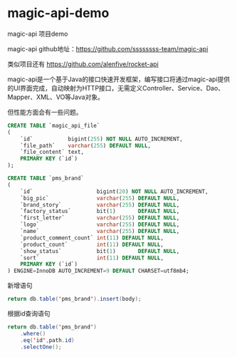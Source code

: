 # magic-api-demo

magic-api 项目demo

magic-api github地址：https://github.com/ssssssss-team/magic-api

类似项目还有 https://github.com/alenfive/rocket-api

magic-api是一个基于Java的接口快速开发框架，编写接口将通过magic-api提供的UI界面完成，自动映射为HTTP接口，无需定义Controller、Service、Dao、Mapper、XML、VO等Java对象。

但性能方面会有一些问题。

```sql
CREATE TABLE `magic_api_file`
(
    `id`           bigint(255) NOT NULL AUTO_INCREMENT,
    `file_path`    varchar(255) DEFAULT NULL,
    `file_content` text,
    PRIMARY KEY (`id`)
);

CREATE TABLE `pms_brand`
(
    `id`                    bigint(20) NOT NULL AUTO_INCREMENT,
    `big_pic`               varchar(255) DEFAULT NULL,
    `brand_story`           varchar(255) DEFAULT NULL,
    `factory_status`        bit(1)       DEFAULT NULL,
    `first_letter`          varchar(255) DEFAULT NULL,
    `logo`                  varchar(255) DEFAULT NULL,
    `name`                  varchar(255) DEFAULT NULL,
    `product_comment_count` int(11) DEFAULT NULL,
    `product_count`         int(11) DEFAULT NULL,
    `show_status`           bit(1)       DEFAULT NULL,
    `sort`                  int(11) DEFAULT NULL,
    PRIMARY KEY (`id`)
) ENGINE=InnoDB AUTO_INCREMENT=9 DEFAULT CHARSET=utf8mb4;
```

新增语句
```java
return db.table('pms_brand').insert(body);
```

根据id查询语句
```java
return db.table('pms_brand')
    .where()
    .eq('id',path.id)
    .selectOne();
```
